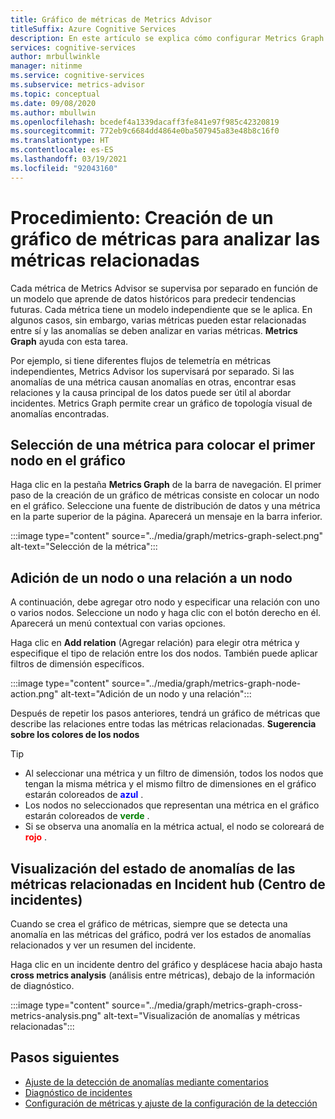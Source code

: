 ```yaml
---
title: Gráfico de métricas de Metrics Advisor
titleSuffix: Azure Cognitive Services
description: En este artículo se explica cómo configurar Metrics Graph y visualizar las anomalías relacionadas en los datos.
services: cognitive-services
author: mrbullwinkle
manager: nitinme
ms.service: cognitive-services
ms.subservice: metrics-advisor
ms.topic: conceptual
ms.date: 09/08/2020
ms.author: mbullwin
ms.openlocfilehash: bcedef4a1339dacaff3fe841e97f985c42320819
ms.sourcegitcommit: 772eb9c6684dd4864e0ba507945a83e48b8c16f0
ms.translationtype: HT
ms.contentlocale: es-ES
ms.lasthandoff: 03/19/2021
ms.locfileid: "92043160"
---
```

# <a name="how-to-build-a-metrics-graph-to-analyze-related-metrics"></a>Procedimiento: Creación de un gráfico de métricas para analizar las métricas relacionadas

Cada métrica de Metrics Advisor se supervisa por separado en función de un modelo que aprende de datos históricos para predecir tendencias futuras. Cada métrica tiene un modelo independiente que se le aplica. En algunos casos, sin embargo, varias métricas pueden estar relacionadas entre sí y las anomalías se deben analizar en varias métricas. **Metrics Graph** ayuda con esta tarea. 

Por ejemplo, si tiene diferentes flujos de telemetría en métricas independientes, Metrics Advisor los supervisará por separado. Si las anomalías de una métrica causan anomalías en otras, encontrar esas relaciones y la causa principal de los datos puede ser útil al abordar incidentes. Metrics Graph permite crear un gráfico de topología visual de anomalías encontradas. 

## <a name="select-a-metric-to-put-the-first-node-to-the-graph"></a>Selección de una métrica para colocar el primer nodo en el gráfico

Haga clic en la pestaña **Metrics Graph** de la barra de navegación. El primer paso de la creación de un gráfico de métricas consiste en colocar un nodo en el gráfico. Seleccione una fuente de distribución de datos y una métrica en la parte superior de la página. Aparecerá un mensaje en la barra inferior. 

:::image type="content" source="../media/graph/metrics-graph-select.png" alt-text="Selección de la métrica":::

## <a name="add-a-noderelation-on-existing-node"></a>Adición de un nodo o una relación a un nodo

A continuación, debe agregar otro nodo y especificar una relación con uno o varios nodos. Seleccione un nodo y haga clic con el botón derecho en él. Aparecerá un menú contextual con varias opciones. 

Haga clic en **Add relation** (Agregar relación) para elegir otra métrica y especifique el tipo de relación entre los dos nodos. También puede aplicar filtros de dimensión específicos. 

:::image type="content" source="../media/graph/metrics-graph-node-action.png" alt-text="Adición de un nodo y una relación":::

Después de repetir los pasos anteriores, tendrá un gráfico de métricas que describe las relaciones entre todas las métricas relacionadas.
**Sugerencia sobre los colores de los nodos**
> [!TIP]
> - Al seleccionar una métrica y un filtro de dimensión, todos los nodos que tengan la misma métrica y el mismo filtro de dimensiones en el gráfico estarán coloreados de **<font color=blue>azul</font>** .
> - Los nodos no seleccionados que representan una métrica en el gráfico estarán coloreados de **<font color=green>verde</font>** .
> - Si se observa una anomalía en la métrica actual, el nodo se coloreará de **<font color=red>rojo</font>** .

## <a name="view-related-metrics-anomaly-status-in-incident-hub"></a>Visualización del estado de anomalías de las métricas relacionadas en Incident hub (Centro de incidentes)

Cuando se crea el gráfico de métricas, siempre que se detecta una anomalía en las métricas del gráfico, podrá ver los estados de anomalías relacionados y ver un resumen del incidente. 

Haga clic en un incidente dentro del gráfico y desplácese hacia abajo hasta **cross metrics analysis** (análisis entre métricas), debajo de la información de diagnóstico.

:::image type="content" source="../media/graph/metrics-graph-cross-metrics-analysis.png" alt-text="Visualización de anomalías y métricas relacionadas":::

## <a name="next-steps"></a>Pasos siguientes

- [Ajuste de la detección de anomalías mediante comentarios](anomaly-feedback.md)
- [Diagnóstico de incidentes](diagnose-incident.md)
- [Configuración de métricas y ajuste de la configuración de la detección](configure-metrics.md)
